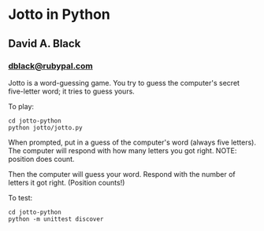 # Jotto in Python
## David A. Black
### dblack@rubypal.com

Jotto is a word-guessing game. You try to guess the computer's secret five-letter word; it tries to guess yours. 

To play:

    cd jotto-python
    python jotto/jotto.py

When prompted, put in a guess of the computer's word (always five letters). The computer will respond with
how many letters you got right. NOTE: position does count. 

Then the computer will guess your word. Respond with the number of letters it got right. (Position counts!)

To test:

    cd jotto-python
    python -m unittest discover



